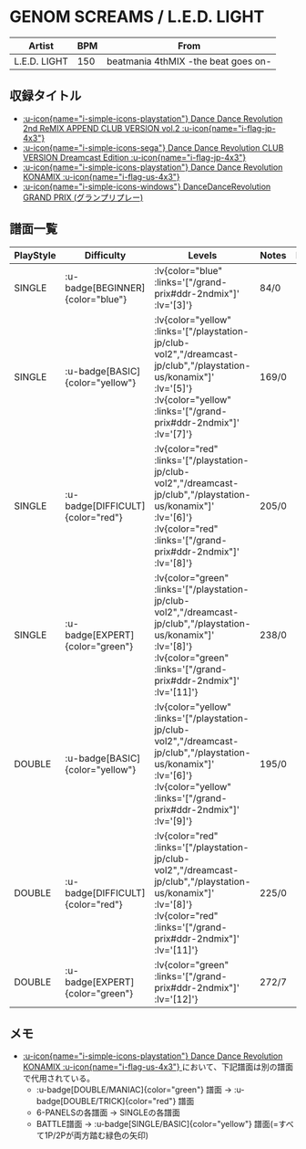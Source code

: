 # GENOM SCREAMS / L.E.D. LIGHT

|Artist|BPM|From|
|------|---|----|
|L.E.D. LIGHT|150|beatmania 4thMIX -the beat goes on-|

## 収録タイトル

- [ :u-icon{name="i-simple-icons-playstation"} Dance Dance Revolution 2nd ReMIX APPEND CLUB VERSION vol.2 :u-icon{name="i-flag-jp-4x3"} ](/playstation-jp/club-vol2)
- [ :u-icon{name="i-simple-icons-sega"} Dance Dance Revolution CLUB VERSION Dreamcast Edition :u-icon{name="i-flag-jp-4x3"} ](/dreamcast-jp/club)
- [ :u-icon{name="i-simple-icons-playstation"} Dance Dance Revolution KONAMIX :u-icon{name="i-flag-us-4x3"} ](/playstation-us/konamix)
- [ :u-icon{name="i-simple-icons-windows"} DanceDanceRevolution GRAND PRIX (グランプリプレー)](/grand-prix#ddr-2ndmix)

## 譜面一覧

|PlayStyle|Difficulty|Levels|Notes|Movie|
|---------|----------|------|-----|-----|
|SINGLE| :u-badge[BEGINNER]{color="blue"} | :lv{color="blue" :links='["/grand-prix#ddr-2ndmix"]' :lv='[3]'} |84/0||
|SINGLE| :u-badge[BASIC]{color="yellow"} | :lv{color="yellow" :links='["/playstation-jp/club-vol2","/dreamcast-jp/club","/playstation-us/konamix"]' :lv='[5]'}  :lv{color="yellow" :links='["/grand-prix#ddr-2ndmix"]' :lv='[7]'} |169/0||
|SINGLE| :u-badge[DIFFICULT]{color="red"} | :lv{color="red" :links='["/playstation-jp/club-vol2","/dreamcast-jp/club","/playstation-us/konamix"]' :lv='[6]'}  :lv{color="red" :links='["/grand-prix#ddr-2ndmix"]' :lv='[8]'} |205/0||
|SINGLE| :u-badge[EXPERT]{color="green"} | :lv{color="green" :links='["/playstation-jp/club-vol2","/dreamcast-jp/club","/playstation-us/konamix"]' :lv='[8]'}  :lv{color="green" :links='["/grand-prix#ddr-2ndmix"]' :lv='[11]'} |238/0||
|DOUBLE| :u-badge[BASIC]{color="yellow"} | :lv{color="yellow" :links='["/playstation-jp/club-vol2","/dreamcast-jp/club","/playstation-us/konamix"]' :lv='[6]'}  :lv{color="yellow" :links='["/grand-prix#ddr-2ndmix"]' :lv='[9]'} |195/0||
|DOUBLE| :u-badge[DIFFICULT]{color="red"} | :lv{color="red" :links='["/playstation-jp/club-vol2","/dreamcast-jp/club","/playstation-us/konamix"]' :lv='[8]'}  :lv{color="red" :links='["/grand-prix#ddr-2ndmix"]' :lv='[11]'} |225/0||
|DOUBLE| :u-badge[EXPERT]{color="green"} | :lv{color="green" :links='["/grand-prix#ddr-2ndmix"]' :lv='[12]'} |272/7||

## メモ

- [ :u-icon{name="i-simple-icons-playstation"} Dance Dance Revolution KONAMIX :u-icon{name="i-flag-us-4x3"} ](/playstation-us/konamix)において、下記譜面は別の譜面で代用されている。
  - :u-badge[DOUBLE/MANIAC]{color="green"} 譜面 →  :u-badge[DOUBLE/TRICK]{color="red"} 譜面
  - 6-PANELSの各譜面 → SINGLEの各譜面
  - BATTLE譜面 → :u-badge[SINGLE/BASIC]{color="yellow"} 譜面(=すべて1P/2Pが両方踏む緑色の矢印)
